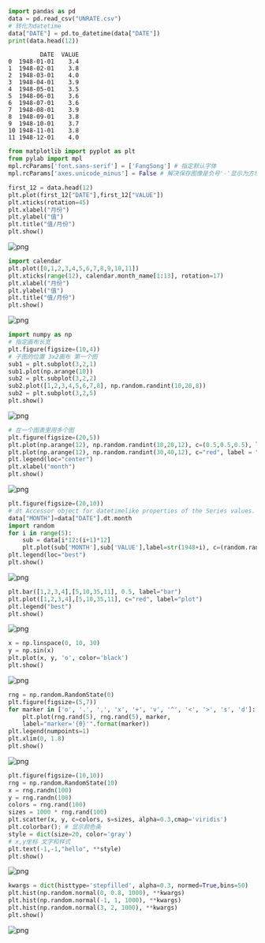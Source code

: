 

```python
import pandas as pd
data = pd.read_csv("UNRATE.csv")
# 转化为datetime
data["DATE"] = pd.to_datetime(data["DATE"])
print(data.head(12))
```

             DATE  VALUE
    0  1948-01-01    3.4
    1  1948-02-01    3.8
    2  1948-03-01    4.0
    3  1948-04-01    3.9
    4  1948-05-01    3.5
    5  1948-06-01    3.6
    6  1948-07-01    3.6
    7  1948-08-01    3.9
    8  1948-09-01    3.8
    9  1948-10-01    3.7
    10 1948-11-01    3.8
    11 1948-12-01    4.0
    


```python
from matplotlib import pyplot as plt
from pylab import mpl
mpl.rcParams['font.sans-serif'] = ['FangSong'] # 指定默认字体
mpl.rcParams['axes.unicode_minus'] = False # 解决保存图像是负号'-'显示为方块的问题

first_12 = data.head(12)
plt.plot(first_12["DATE"],first_12["VALUE"])
plt.xticks(rotation=45)
plt.xlabel("月份")
plt.ylabel("值")
plt.title("值/月份")
plt.show()
```


![png](output_1_0.png)



```python
import calendar
plt.plot([0,1,2,3,4,5,6,7,8,9,10,11])
plt.xticks(range(12), calendar.month_name[1:13], rotation=17)
plt.xlabel("月份")
plt.ylabel("值")
plt.title("值/月份")
plt.show()
```


![png](output_2_0.png)



```python
import numpy as np
# 指定画布长宽
plt.figure(figsize=(10,4))
# 子图的位置 3x2画布 第一个图
sub1 = plt.subplot(3,2,1)
sub1.plot(np.arange(10))
sub2 = plt.subplot(3,2,2)
sub2.plot([1,2,3,4,5,6,7,8], np.random.randint(10,20,8))
sub2 = plt.subplot(3,2,5)
plt.show()
```


![png](output_3_0.png)



```python
# 在一个图表里用多个图
plt.figure(figsize=(20,5))
plt.plot(np.arange(12), np.random.randint(10,20,12), c=(0.5,0.5,0.5), label="grey")
plt.plot(np.arange(12), np.random.randint(30,40,12), c="red", label = "red")
plt.legend(loc="center")
plt.xlabel("month")
plt.show()
```


![png](output_4_0.png)



```python
plt.figure(figsize=(20,10))
# dt Accessor object for datetimelike properties of the Series values.
data["MONTH"]=data["DATE"].dt.month
import random
for i in range(5):
    sub = data[i*12:(i+1)*12]
    plt.plot(sub['MONTH'],sub['VALUE'],label=str(1948+i), c=(random.random(),random.random(),random.random()))
plt.legend(loc="best")
plt.show()
```


![png](output_5_0.png)



```python
plt.bar([1,2,3,4],[5,10,35,11], 0.5, label="bar")
plt.plot([1,2,3,4],[5,10,35,11], c="red", label="plot")
plt.legend("best")
plt.show()
```


![png](output_6_0.png)



```python
x = np.linspace(0, 10, 30)
y = np.sin(x)
plt.plot(x, y, 'o', color='black')
plt.show()
```


![png](output_7_0.png)



```python
rng = np.random.RandomState(0)
plt.figure(figsize=(5,7))
for marker in ['o', '.', ',', 'x', '+', 'v', '^', '<', '>', 's', 'd']:
    plt.plot(rng.rand(5), rng.rand(5), marker,
    label="marker='{0}'".format(marker))
plt.legend(numpoints=1)
plt.xlim(0, 1.8)
plt.show()
```


![png](output_8_0.png)



```python
plt.figure(figsize=(10,10))
rng = np.random.RandomState(10)
x = rng.randn(100)
y = rng.randn(100)
colors = rng.rand(100)
sizes = 1000 * rng.rand(100)
plt.scatter(x, y, c=colors, s=sizes, alpha=0.3,cmap='viridis')
plt.colorbar(); # 显示颜色条
style = dict(size=20, color='gray')
# x,y坐标 文字和样式
plt.text(-1,-1,"hello", **style)
plt.show()
```


![png](output_9_0.png)



```python
kwargs = dict(histtype='stepfilled', alpha=0.3, normed=True,bins=50)
plt.hist(np.random.normal(0, 0.8, 1000), **kwargs)
plt.hist(np.random.normal(-1, 1, 1000), **kwargs)
plt.hist(np.random.normal(3, 2, 1000), **kwargs)
plt.show()
```


![png](output_10_0.png)


